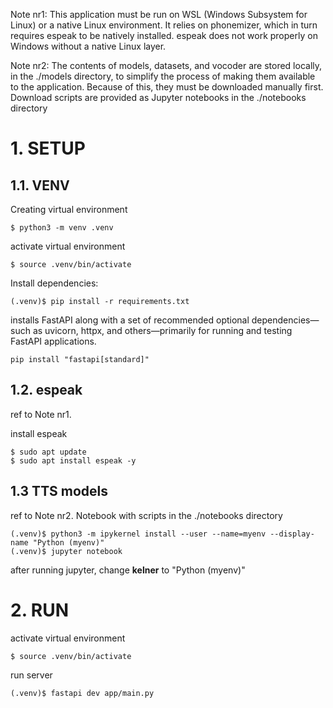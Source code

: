 Note nr1: This application must be run on WSL (Windows Subsystem for Linux) or a native Linux environment. It relies on phonemizer, which in turn requires espeak to be natively installed. espeak does not work properly on Windows without a native Linux layer.

Note nr2: The contents of models, datasets, and vocoder are stored locally, in the ./models directory, to simplify the process of making them available to the application. Because of this, they must be downloaded manually first. Download scripts are provided as Jupyter notebooks in the ./notebooks directory

# 1. SETUP
## 1.1. VENV
Creating virtual environment

    $ python3 -m venv .venv

activate virtual environment

    $ source .venv/bin/activate

Install dependencies:

    (.venv)$ pip install -r requirements.txt

installs FastAPI along with a set of recommended optional dependencies—such as uvicorn, httpx, and others—primarily for running and testing FastAPI applications.

    pip install "fastapi[standard]"



## 1.2. espeak
ref to Note nr1.

install espeak

    $ sudo apt update
    $ sudo apt install espeak -y

## 1.3 TTS models
ref to Note nr2.
Notebook with scripts in the ./notebooks directory

    (.venv)$ python3 -m ipykernel install --user --name=myenv --display-name "Python (myenv)"
    (.venv)$ jupyter notebook

after running jupyter, change **kelner** to "Python (myenv)"
     
# 2. RUN
activate virtual environment

    $ source .venv/bin/activate

run server

    (.venv)$ fastapi dev app/main.py

